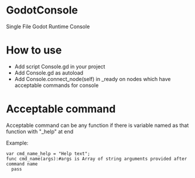 # GodotConsole
Single File Godot Runtime Console

# How to use
- Add script Console.gd in your project
- Add Console.gd as autoload
- Add Console.connect_node(self) in _ready on nodes which have acceptable commands for console

# Acceptable command
Acceptable command can be any function if there is variable named as that function with "_help" at end

Example:
```gdscript
var cmd_name_help = "Help text";
func cmd_name(args):#args is Array of string arguments provided after command name
  pass
```
